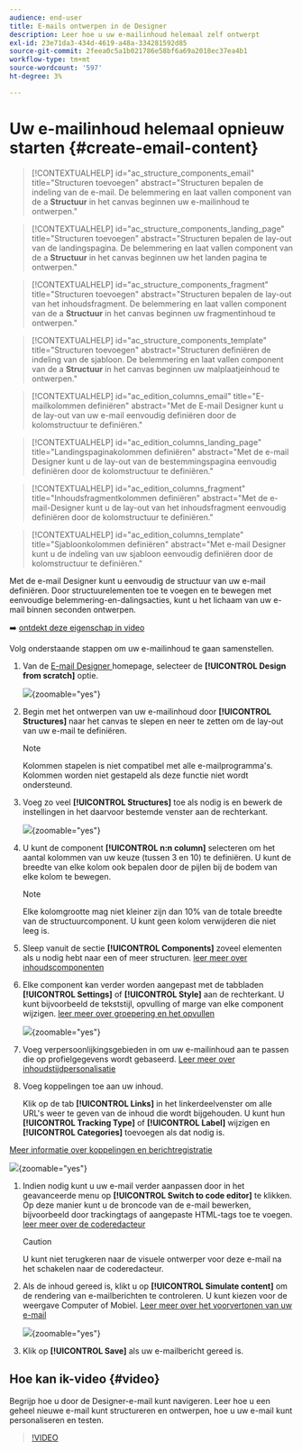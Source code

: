 ```yaml
---
audience: end-user
title: E-mails ontwerpen in de Designer
description: Leer hoe u uw e-mailinhoud helemaal zelf ontwerpt
exl-id: 23e71da3-434d-4619-a48a-334281592d85
source-git-commit: 2feea0c5a1b021786e58bf6a69a2018ec37ea4b1
workflow-type: tm+mt
source-wordcount: '597'
ht-degree: 3%

---
```


# Uw e-mailinhoud helemaal opnieuw starten {#create-email-content}

>[!CONTEXTUALHELP]
>id="ac_structure_components_email"
>title="Structuren toevoegen"
>abstract="Structuren bepalen de indeling van de e-mail. De belemmering en laat vallen component van de a **Structuur** in het canvas beginnen uw e-mailinhoud te ontwerpen."

>[!CONTEXTUALHELP]
>id="ac_structure_components_landing_page"
>title="Structuren toevoegen"
>abstract="Structuren bepalen de lay-out van de landingspagina. De belemmering en laat vallen component van de a **Structuur** in het canvas beginnen uw het landen pagina te ontwerpen."

>[!CONTEXTUALHELP]
>id="ac_structure_components_fragment"
>title="Structuren toevoegen"
>abstract="Structuren bepalen de lay-out van het inhoudsfragment. De belemmering en laat vallen component van de a **Structuur** in het canvas beginnen uw fragmentinhoud te ontwerpen."

>[!CONTEXTUALHELP]
>id="ac_structure_components_template"
>title="Structuren toevoegen"
>abstract="Structuren definiëren de indeling van de sjabloon. De belemmering en laat vallen component van de a **Structuur** in het canvas beginnen uw malplaatjeinhoud te ontwerpen."


>[!CONTEXTUALHELP]
>id="ac_edition_columns_email"
>title="E-mailkolommen definiëren"
>abstract="Met de E-mail Designer kunt u de lay-out van uw e-mail eenvoudig definiëren door de kolomstructuur te definiëren."

>[!CONTEXTUALHELP]
>id="ac_edition_columns_landing_page"
>title="Landingspaginakolommen definiëren"
>abstract="Met de e-mail Designer kunt u de lay-out van de bestemmingspagina eenvoudig definiëren door de kolomstructuur te definiëren."

>[!CONTEXTUALHELP]
>id="ac_edition_columns_fragment"
>title="Inhoudsfragmentkolommen definiëren"
>abstract="Met de e-mail-Designer kunt u de lay-out van het inhoudsfragment eenvoudig definiëren door de kolomstructuur te definiëren."

>[!CONTEXTUALHELP]
>id="ac_edition_columns_template"
>title="Sjabloonkolommen definiëren"
>abstract="Met e-mail Designer kunt u de indeling van uw sjabloon eenvoudig definiëren door de kolomstructuur te definiëren."

Met de e-mail Designer kunt u eenvoudig de structuur van uw e-mail definiëren. Door structuurelementen toe te voegen en te bewegen met eenvoudige belemmering-en-dalingsacties, kunt u het lichaam van uw e-mail binnen seconden ontwerpen.

➡️ [ ontdekt deze eigenschap in video ](#video)

Volg onderstaande stappen om uw e-mailinhoud te gaan samenstellen.

1. Van de [ E-mail Designer ](get-started-email-designer.md#start-authoring) homepage, selecteer de **[!UICONTROL Design from scratch]** optie.

   ![](assets/email_designer-from-scratch.png){zoomable="yes"}

1. Begin met het ontwerpen van uw e-mailinhoud door **[!UICONTROL Structures]** naar het canvas te slepen en neer te zetten om de lay-out van uw e-mail te definiëren.

   >[!NOTE]
   >
   >Kolommen stapelen is niet compatibel met alle e-mailprogramma&#39;s. Kolommen worden niet gestapeld als deze functie niet wordt ondersteund.

1. Voeg zo veel **[!UICONTROL Structures]** toe als nodig is en bewerk de instellingen in het daarvoor bestemde venster aan de rechterkant.

   ![](assets/email_designer_structure_components.png){zoomable="yes"}

1. U kunt de component **[!UICONTROL n:n column]** selecteren om het aantal kolommen van uw keuze (tussen 3 en 10) te definiëren. U kunt de breedte van elke kolom ook bepalen door de pijlen bij de bodem van elke kolom te bewegen.

   >[!NOTE]
   >
   >Elke kolomgrootte mag niet kleiner zijn dan 10% van de totale breedte van de structuurcomponent. U kunt geen kolom verwijderen die niet leeg is.

1. Sleep vanuit de sectie **[!UICONTROL Components]** zoveel elementen als u nodig hebt naar een of meer structuren. [ leer meer over inhoudscomponenten ](content-components.md)

1. Elke component kan verder worden aangepast met de tabbladen **[!UICONTROL Settings]** of **[!UICONTROL Style]** aan de rechterkant. U kunt bijvoorbeeld de tekststijl, opvulling of marge van elke component wijzigen. [ leer meer over groepering en het opvullen ](alignment-and-padding.md)

   ![](assets/email_designer-styles.png){zoomable="yes"}

1. Voeg verpersoonlijkingsgebieden in om uw e-mailinhoud aan te passen die op profielgegevens wordt gebaseerd. [ Leer meer over inhoudstijdpersonalisatie ](../personalization/personalize.md)

1. Voeg koppelingen toe aan uw inhoud.

   Klik op de tab **[!UICONTROL Links]** in het linkerdeelvenster om alle URL&#39;s weer te geven van de inhoud die wordt bijgehouden. U kunt hun **[!UICONTROL Tracking Type]** of **[!UICONTROL Label]** wijzigen en **[!UICONTROL Categories]** toevoegen als dat nodig is.

[Meer informatie over koppelingen en berichtregistratie](message-tracking.md)

   ![](assets/email_designer-links.png){zoomable="yes"}

1. Indien nodig kunt u uw e-mail verder aanpassen door in het geavanceerde menu op **[!UICONTROL Switch to code editor]** te klikken. Op deze manier kunt u de broncode van de e-mail bewerken, bijvoorbeeld door trackingtags of aangepaste HTML-tags toe te voegen. [ leer meer over de coderedacteur ](code-content.md)

   >[!CAUTION]
   >
   >U kunt niet terugkeren naar de visuele ontwerper voor deze e-mail na het schakelen naar de coderedacteur.

1. Als de inhoud gereed is, klikt u op **[!UICONTROL Simulate content]** om de rendering van e-mailberichten te controleren. U kunt kiezen voor de weergave Computer of Mobiel. [ Leer meer over het voorvertonen van uw e-mail ](../preview-test/preview-test.md)

   ![](assets/email_designer-simulate.png){zoomable="yes"}

1. Klik op **[!UICONTROL Save]** als uw e-mailbericht gereed is.

## Hoe kan ik-video {#video}

Begrijp hoe u door de Designer-e-mail kunt navigeren. Leer hoe u een geheel nieuwe e-mail kunt structureren en ontwerpen, hoe u uw e-mail kunt personaliseren en testen.

>[!VIDEO](https://video.tv.adobe.com/v/3425867/?quality=12)
